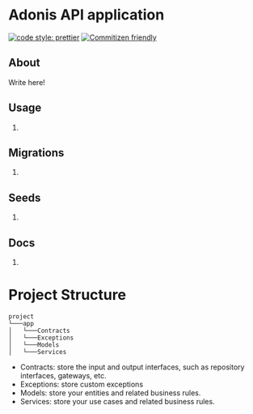 # Adonis API application

[![code style: prettier](https://img.shields.io/badge/code_style-prettier-ff69b4.svg)](https://github.com/prettier/prettier)
[![Commitizen friendly](https://img.shields.io/badge/commitizen-friendly-brightgreen.svg)](http://commitizen.github.io/cz-cli/)

## About
Write here!

## Usage
1.

## Migrations
1.

## Seeds
1.

## Docs
1.

# Project Structure
```
project
└───app
│   └───Contracts
│   └───Exceptions
│   └───Models
│   └───Services
```
- Contracts: store the input and output interfaces, such as repository interfaces, gateways, etc.
- Exceptions: store custom exceptions
- Models: store your entities and related business rules.
- Services: store your use cases and related business rules.
